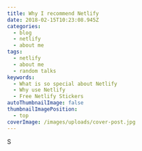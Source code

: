 ```yaml
---
title: Why I recommend Netlify
date: 2018-02-15T10:23:08.945Z
categories:
  - blog
  - netlify
  - about me
tags:
  - netlify
  - about me
  - random talks
keywords:
  - What is so special about Netlify
  - Why use Netlify
  - Free Netlify Stickers
autoThumbnailImage: false
thumbnailImagePosition:
  - top
coverImage: /images/uploads/cover-post.jpg
---
```

S
